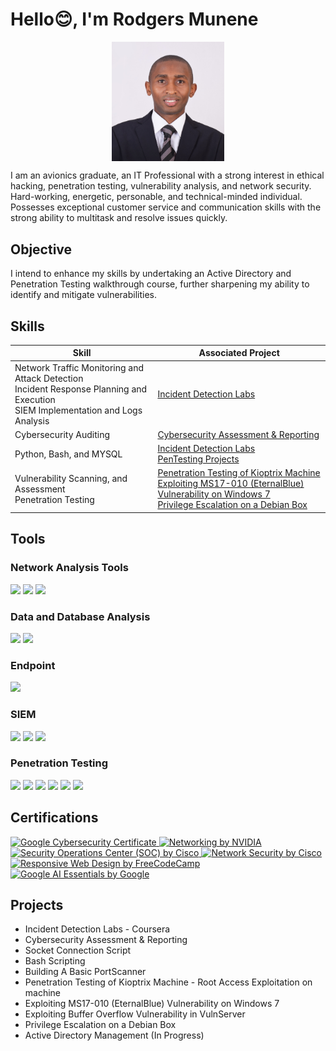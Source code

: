 # Hello😊, I'm Rodgers Munene
<a href="https://www.linkedin.com/in/rodgers-munene-646963159/"><img src="Rodgers Munene.jpg" style="display: block; margin-left: auto; margin-right: auto; width: 180px; height: auto;" /></a>

I am an avionics graduate, an IT Professional with a strong interest in ethical hacking, penetration testing, vulnerability analysis, and network security. Hard-working, energetic, personable, and technical-minded individual. Possesses exceptional customer service and communication skills with the strong ability to multitask and resolve issues quickly. 

## Objective

I intend to enhance my skills by undertaking an Active Directory and Penetration Testing walkthrough course, further sharpening my ability to identify and mitigate vulnerabilities.

## Skills

| Skill                                         | Associated Project         |
|-----------------------------------------------|----------------------------|
| Network Traffic Monitoring and Attack Detection </br> Incident Response Planning and Execution </br> SIEM Implementation and Logs Analysis| <a href="">Incident Detection Labs</a>|
| Cybersecurity Auditing | <a href="">Cybersecurity Assessment & Reporting</a>|
| Python, Bash, and MYSQL | <a href="">Incident Detection Labs </br> PenTesting Projects </a>|
| Vulnerability Scanning, and Assessment </br> Penetration Testing| <a href="">Penetration Testing of Kioptrix Machine </br> Exploiting MS17-010 (EternalBlue) Vulnerability on Windows 7 </br> Privilege Escalation on a Debian Box</a>|

## Tools

### Network Analysis Tools
<div>
  <img src="https://img.shields.io/badge/-Wireshark-1679A7?&style=for-the-badge&logo=Wireshark&logoColor=white" />
  <img src="https://img.shields.io/badge/-Suricata-EF3B2D?&style=for-the-badge&logo=Suricata&logoColor=white" />
  <img src="https://img.shields.io/badge/TCP%20dump-00599C?style=for-the-badge&logo=Wireshark&logoColor=white" />
</div>

### Data and Database Analysis
<div>
  <img src="https://img.shields.io/badge/Linux-FCC624?style=for-the-badge&logo=Linux&logoColor=black" />
  <img src="https://img.shields.io/badge/SQL-4479A1?style=for-the-badge&logo=MySQL&logoColor=white" />
</div>

### Endpoint
<div>
  <img src="https://img.shields.io/badge/-Microsoft_Defender_for_Endpoint-00A4EF?&style=for-the-badge&logo=Microsoft&logoColor=white" />
</div>

### SIEM
<div>
  <img src="https://img.shields.io/badge/-Splunk-000000?&style=for-the-badge&logo=Splunk&logoColor=white" />  
  <img src="https://img.shields.io/badge/-Microsoft_Sentinel-0078D4?&style=for-the-badge&logo=Microsoft&logoColor=white" />
  <img src="https://img.shields.io/badge/Google%20Chronicle-4285F4?style=for-the-badge&logo=Google%20Cloud&logoColor=white" />
</div>

### Penetration Testing
<div>
  <img src="https://img.shields.io/badge/Kali%20Linux-557C94?style=for-the-badge&logo=Kali%20Linux&logoColor=white" />
  <img src="https://img.shields.io/badge/Python-3776AB?style=for-the-badge&logo=Python&logoColor=white" />
  <img src="https://img.shields.io/badge/Bash%20Scripting-4EAA25?style=for-the-badge&logo=GNU%20Bash&logoColor=white" />
  <img src="https://img.shields.io/badge/Immunity%20Debugger-000000?style=for-the-badge&logo=Windows%20Terminal&logoColor=white" />
  <img src="https://img.shields.io/badge/VulnServer-FF6347?style=for-the-badge&logo=Server&logoColor=white" />
  <img src="https://img.shields.io/badge/Socket%20Programming-007ACC?style=for-the-badge&logo=Python&logoColor=white" />
</div>

## Certifications
<div>
  <a href="https://www.credly.com/badges/31681ab9-4f90-486d-a11a-ade89a229cde/linked_in_profile" target="_blank">
    <img src="https://img.shields.io/badge/Google%20Cybersecurity%20Certificate-4285F4?style=for-the-badge&logo=Google&logoColor=white" alt="Google Cybersecurity Certificate" />
</a>
  <a href="https://www.coursera.org/account/accomplishments/records/3JU8RAB8T7UV" target="_blank">
    <img src="https://img.shields.io/badge/Networking%20by%20NVIDIA-76B900?style=for-the-badge&logo=NVIDIA&logoColor=white" alt="Networking by NVIDIA" />
</a>
  <a href="https://coursera.org/share/a186dbd877a5c3536ff117e88b0e60f4" target="_blank">
    <img src="https://img.shields.io/badge/Security%20Operations%20Center%20(SOC)%20by%20Cisco-1BA0D7?style=for-the-badge&logo=Cisco&logoColor=white" alt="Security Operations Center (SOC) by Cisco" />
</a>
  <a href="https://www.coursera.org/account/accomplishments/records/QGYXVDYRNDWY" target="_blank">
    <img src="https://img.shields.io/badge/Network%20Security%20by%20Cisco-1BA0D7?style=for-the-badge&logo=Cisco&logoColor=white" alt="Network Security by Cisco" />
</a>
  <a href="https://freecodecamp.org/certification/RodgersMunene/responsive-web-design" target="_blank">
    <img src="https://img.shields.io/badge/Responsive%20Web%20Design%20by%20FreeCodeCamp-0A0A23?style=for-the-badge&logo=FreeCodeCamp&logoColor=white" alt="Responsive Web Design by FreeCodeCamp" />
</a>
  <a href="https://www.credly.com/badges/f08a0468-a5a9-4df4-8a1c-c1730e3d58e6/linked_in_profile" target="_blank">
    <img src="https://img.shields.io/badge/Google%20AI%20Essentials%20by%20Google-4285F4?style=for-the-badge&logo=Google&logoColor=white" alt="Google AI Essentials by Google" />
</a>
</div>

## Projects
- Incident Detection Labs - Coursera
- Cybersecurity Assessment & Reporting
- Socket Connection Script
- Bash Scripting
- Building A Basic PortScanner
- Penetration Testing of Kioptrix Machine - Root Access Exploitation on machine
- Exploiting MS17-010 (EternalBlue) Vulnerability on Windows 7
- Exploiting Buffer Overflow Vulnerability in VulnServer
- Privilege Escalation on a Debian Box
- Active Directory Management (In Progress)
